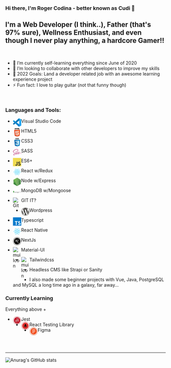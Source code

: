### Hi there, I'm Roger Codina - better known as Cudi 👋

## I'm a Web Developer (I think..), Father (that's 97% sure), Wellness Enthusiast, and even though I never play anything, a hardcore Gamer!!
<br />

- 🌱 I’m currently self-learning everything since June of 2020 
- 👯 I’m looking to collaborate with other developers to improve my skills
- 🥅 2022 Goals: Land a developer related job with an awesome learning experience project
- ⚡ Fun fact: I love to play guitar (not that funny though)

<br />


### Languages and Tools:

* <img align="left" alt="Visual Studio Code" width="26px" src="https://raw.githubusercontent.com/github/explore/80688e429a7d4ef2fca1e82350fe8e3517d3494d/topics/visual-studio-code/visual-studio-code.png" /> Visual Studio Code

* <img align="left" alt="HTML5" width="26px" src="https://raw.githubusercontent.com/github/explore/80688e429a7d4ef2fca1e82350fe8e3517d3494d/topics/html/html.png" /> HTML5

* <img align="left" alt="CSS3" width="26px" src="https://raw.githubusercontent.com/github/explore/80688e429a7d4ef2fca1e82350fe8e3517d3494d/topics/css/css.png" /> CSS3

* <img align="left" alt="Sass" width="26px" src="https://raw.githubusercontent.com/github/explore/80688e429a7d4ef2fca1e82350fe8e3517d3494d/topics/sass/sass.png" /> SASS

* <img align="left" alt="JavaScript" width="26px" src="https://raw.githubusercontent.com/github/explore/80688e429a7d4ef2fca1e82350fe8e3517d3494d/topics/javascript/javascript.png" /> ES6+

* <img align="left" alt="React" width="26px" src="https://raw.githubusercontent.com/github/explore/80688e429a7d4ef2fca1e82350fe8e3517d3494d/topics/react/react.png" /> React w/Redux 

* <img align="left" alt="Node.js" width="26px" src="https://raw.githubusercontent.com/github/explore/80688e429a7d4ef2fca1e82350fe8e3517d3494d/topics/nodejs/nodejs.png" /> Node w/Express

* <img align="left" alt="MongoDB" width="26px" src="https://raw.githubusercontent.com/github/explore/80688e429a7d4ef2fca1e82350fe8e3517d3494d/topics/mongodb/mongodb.png" /> MongoDB w/Mongoose

* <img align="left" alt="Git" width="26px" src="https://raw.githubusercontent.com/jmnote/z-icons/master/svg/git.svg" /> GIT IT?

* <img align="left" alt="Node.js" width="26px" src="https://raw.githubusercontent.com/github/explore/80688e429a7d4ef2fca1e82350fe8e3517d3494d/topics/wordpress/wordpress.png" /> Wordpress

* <img align="left" alt="Visual Studio Code" width="26px" src="https://raw.githubusercontent.com/github/explore/80688e429a7d4ef2fca1e82350fe8e3517d3494d/topics/typescript/typescript.png" /> Typescript

* <img align="left" alt="Visual Studio Code" width="26px" src="https://raw.githubusercontent.com/github/explore/80688e429a7d4ef2fca1e82350fe8e3517d3494d/topics/react-native/react-native.png" /> React Native

* <img align="left" width="26px" src="https://github.com/Pedro-Murilo/icons-for-readme/blob/main/.github/nextjs-icon.svg" alt="NextJS Icon" /> NextJs


* <img align="left" width="26px" src="https://external-content.duckduckgo.com/ip3/mui.com.ico" alt="mui Icon" /> Material-UI 

* <img align="left" width="26px" src="https://external-content.duckduckgo.com/ip3/tailwindcss.com.ico" alt="mui Icon" /> Tailwindcss

* Headless CMS like Strapi or Sanity

* I also made some beginner projects with Vue, Java, PostgreSQL and MySQL a long time ago in a galaxy, far away...

### Currently Learning

Everything above + 

* <img width="26px" align="left" src="https://github.com/Pedro-Murilo/icons-for-readme/blob/main/.github/jest-icon.svg" alt="Jest Icon" /> Jest
* <img width="26px" align="left" src="https://github.com/Pedro-Murilo/icons-for-readme/blob/main/.github/testing-library-icon.svg" alt="Testing Library Icon" /> React Testing Library
* <img width="26px" align="left" src="https://github.com/Pedro-Murilo/icons-for-readme/blob/main/.github/figma-icon.svg" alt="Figma Icon" /> Figma



<br />
<br />

---

![Anurag's GitHub stats](https://github-readme-stats.vercel.app/api?username=Cudi7&show_icons=true&theme=tokyonight)


[twitter]: https://twitter.com/Cudi7r
[linkedin]: https://www.linkedin.com/in/cudi7
[gmail]: codinaroger2@gmail.com

